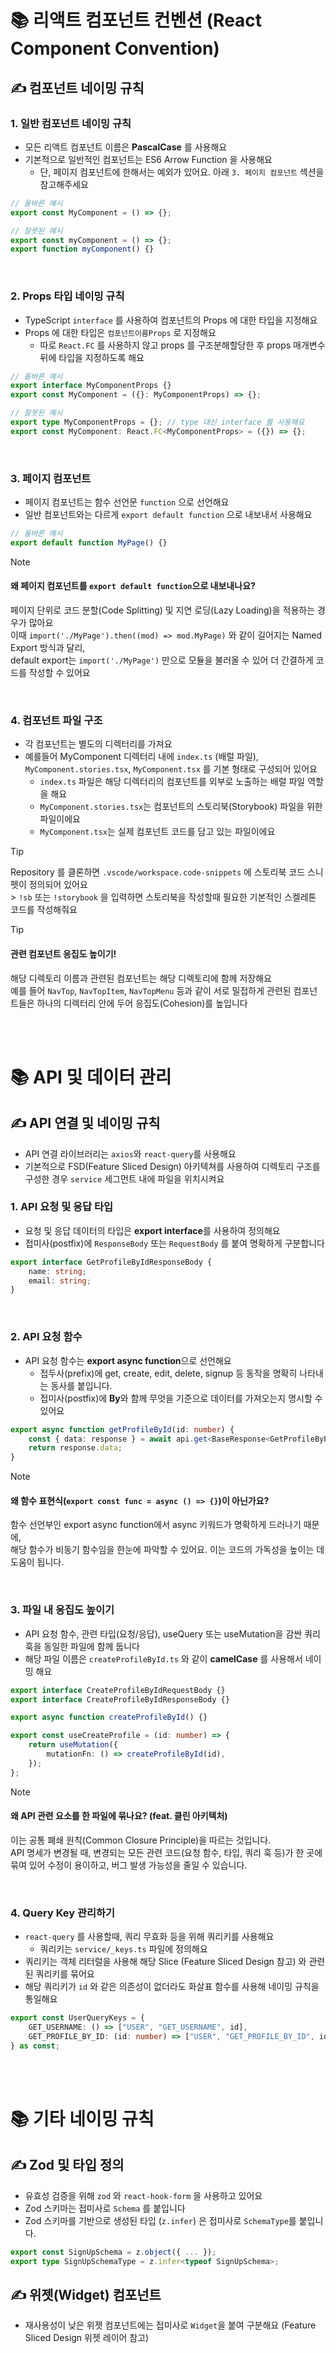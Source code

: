# 📚 리액트 컴포넌트 컨벤션 (React Component Convention)

## ✍️ 컴포넌트 네이밍 규칙

### 1. 일반 컴포넌트 네이밍 규칙

-   모든 리액트 컴포넌트 이름은 **PascalCase** 를 사용해요
-   기본적으로 일반적인 컴포넌트는 ES6 Arrow Function 을 사용해요
    -   단, 페이지 컴포넌트에 한해서는 예외가 있어요. 아래 `3. 페이지 컴포넌트` 섹션을 참고해주세요

```ts
// 올바른 예시
export const MyComponent = () => {};

// 잘못된 예시
export const myComponent = () => {};
export function myComponent() {}
```

<br/>

### 2. Props 타입 네이밍 규칙

-   TypeScript `interface` 를 사용하여 컴포넌트의 Props 에 대한 타입을 지정해요
-   Props 에 대한 타입은 `컴포넌트이름Props` 로 지정해요
    -   따로 `React.FC` 를 사용하지 않고 props 를 구조분해할당한 후 props 매개변수 뒤에 타입을 지정하도록 해요

```ts
// 올바른 예시
export interface MyComponentProps {}
export const MyComponent = ({}: MyComponentProps) => {};

// 잘못된 예시
export type MyComponentProps = {}; // type 대신 interface 를 사용해요
export const MyComponent: React.FC<MyComponentProps> = ({}) => {};
```

<br/>

### 3. 페이지 컴포넌트

-   페이지 컴포넌트는 함수 선언문 `function` 으로 선언해요
-   일반 컴포넌트와는 다르게 `export default function` 으로 내보내서 사용해요

```TypeScript
// 올바른 예시
export default function MyPage() {}
```

> [!NOTE]
>
> #### 왜 페이지 컴포넌트를 `export default function`으로 내보내나요? <br/>
>
> 페이지 단위로 코드 분할(Code Splitting) 및 지연 로딩(Lazy Loading)을 적용하는 경우가 많아요 <br/>
> 이때 `import('./MyPage').then((mod) => mod.MyPage)` 와 같이 길어지는 Named Export 방식과 달리, <br/>
> default export는 `import('./MyPage')` 만으로 모듈을 불러올 수 있어 더 간결하게 코드를 작성할 수 있어요

<br/>

### 4. 컴포넌트 파일 구조

-   각 컴포넌트는 별도의 디렉터리를 가져요
-   예를들어 MyComponent 디렉터리 내에 `index.ts` (배럴 파일), `MyComponent.stories.tsx`, `MyComponent.tsx` 를 기본 형태로 구성되어 있어요
    -   `index.ts` 파일은 해당 디렉터리의 컴포넌트를 외부로 노출하는 배럴 파일 역할을 해요
    -   `MyComponent.stories.tsx`는 컴포넌트의 스토리북(Storybook) 파일을 위한 파일이에요
    -   `MyComponent.tsx`는 실제 컴포넌트 코드를 담고 있는 파일이에요

> [!TIP]
> Repository 를 클론하면 `.vscode/workspace.code-snippets` 에 스토리북 코드 스니펫이 정의되어 있어요 <br/> > `!sb` 또는 `!storybook` 을 입력하면 스토리북을 작성할때 필요한 기본적인 스켈레톤 코드를 작성해줘요

> [!TIP]
>
> #### 관련 컴포넌트 응집도 높이기!
>
> 해당 디렉토리 이름과 관련된 컴포넌트는 해당 디렉토리에 함께 저장해요 <br/>
> 예를 들어 `NavTop`, `NavTopItem`, `NavTopMenu` 등과 같이 서로 밀접하게 관련된 컴포넌트들은 하나의 디렉터리 안에 두어 응집도(Cohesion)를 높입니다

<br/>
<br/>

# 📚 API 및 데이터 관리

## ✍️ API 연결 및 네이밍 규칙

-   API 연결 라이브러리는 `axios`와 `react-query`를 사용해요
-   기본적으로 FSD(Feature Sliced Design) 아키텍쳐를 사용하여 디렉토리 구조를 구성한 경우 `service` 세그먼트 내에 파일을 위치시켜요

### 1. API 요청 및 응답 타입

-   요청 및 응답 데이터의 타입은 **export interface**를 사용하여 정의해요
-   접미사(postfix)에 `ResponseBody` 또는 `RequestBody` 를 붙여 명확하게 구분합니다

```ts
export interface GetProfileByIdResponseBody {
    name: string;
    email: string;
}
```

<br/>

### 2. API 요청 함수

-   API 요청 함수는 **export async function**으로 선언해요
    -   접두사(prefix)에 get, create, edit, delete, signup 등 동작을 명확히 나타내는 동사를 붙입니다.
    -   접미사(postfix)에 **By**와 함께 무엇을 기준으로 데이터를 가져오는지 명시할 수 있어요

```ts
export async function getProfileById(id: number) {
    const { data: response } = await api.get<BaseResponse<GetProfileByProfileIdResponseBody>>(`/profile/${id}`);
    return response.data;
}
```

> [!NOTE]
>
> #### 왜 함수 표현식(`export const func = async () => {}`)이 아닌가요?
>
> 함수 선언부인 export async function에서 async 키워드가 명확하게 드러나기 때문에, <br/>
> 해당 함수가 비동기 함수임을 한눈에 파악할 수 있어요. 이는 코드의 가독성을 높이는 데 도움이 됩니다.

<br/>

### 3. 파일 내 응집도 높이기

-   API 요청 함수, 관련 타입(요청/응답), useQuery 또는 useMutation을 감싼 쿼리 훅을 동일한 파일에 함께 둡니다
-   해당 파일 이름은 `createProfileById.ts` 와 같이 **camelCase** 를 사용해서 네이밍 해요

```ts
export interface CreateProfileByIdRequestBody {}
export interface CreateProfileByIdResponseBody {}

export async function createProfileById() {}

export const useCreateProfile = (id: number) => {
    return useMutation({
        mutationFn: () => createProfileById(id),
    });
};
```

> [!NOTE]
>
> #### 왜 API 관련 요소를 한 파일에 묶나요? (feat. 클린 아키텍처)
>
> 이는 공통 폐쇄 원칙(Common Closure Principle)을 따르는 것입니다. <br/>
> API 명세가 변경될 때, 변경되는 모든 관련 코드(요청 함수, 타입, 쿼리 훅 등)가 한 곳에 묶여 있어 수정이 용이하고, 버그 발생 가능성을 줄일 수 있습니다.

<br/>

### 4. Query Key 관리하기

-   `react-query` 를 사용할때, 쿼리 무효화 등을 위해 쿼리키를 사용해요
    -   쿼리키는 `service/_keys.ts` 파일에 정의해요
-   쿼리키는 객체 리터럴을 사용해 해당 Slice (Feature Sliced Design 참고) 와 관련된 쿼리키를 묶어요
-   해당 쿼리키가 `id` 와 같은 의존성이 없더라도 화살표 함수를 사용해 네이밍 규칙을 통일해요

```ts
export const UserQueryKeys = {
    GET_USERNAME: () => ["USER", "GET_USERNAME", id],
    GET_PROFILE_BY_ID: (id: number) => ["USER", "GET_PROFILE_BY_ID", id],
} as const;
```

<br/>
<br/>

# 📚 기타 네이밍 규칙

## ✍️ Zod 및 타입 정의

-   유효성 검증을 위해 `zod` 와 `react-hook-form` 을 사용하고 있어요
-   Zod 스키마는 접미사로 `Schema` 를 붙입니다
-   Zod 스키마를 기반으로 생성된 타입 (`z.infer`) 은 접미사로 `SchemaType`를 붙입니다.

```ts
export const SignUpSchema = z.object({ ... });
export type SignUpSchemaType = z.infer<typeof SignUpSchema>;
```

## ✍️ 위젯(Widget) 컴포넌트

-   재사용성이 낮은 위젯 컴포넌트에는 접미사로 `Widget`을 붙여 구분해요 (Feature Sliced Design 위젯 레이어 참고)
